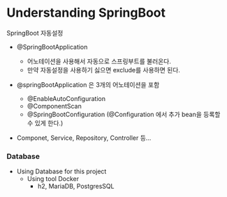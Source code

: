 <h1>Understanding SpringBoot</h1>

SpringBoot 자동설정

- @SpringBootApplication
    - 어노테이션을 사용해서 자동으로 스프링부트를 불러온다.
    - 만약 자동설정을 사용하기 싫으면 exclude를 사용하면 된다.

- @springBootApplication 은 3개의 어노테이션을 포함
    - @EnableAutoConfiguration
    - @ComponentScan
    - @SpringBootConfiguration (@Configuration 에서 추가 bean을 등록할 수 있게 한다.)
- Componet, Service, Repository, Controller 등…

<h3>Database</h3>

- Using Database for this project
  - Using tool Docker
    - h2, MariaDB, PostgresSQL

